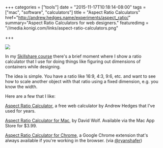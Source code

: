 +++
categories = ["tools"]
date = "2015-11-17T10:18:14-08:00"
tags = ["mac", "software", "calculators"]
title = "Aspect Ratio Calculators"
href="http://andrew.hedges.name/experiments/aspect_ratio/"
summary="Aspect Ratio Calculators for web designers."
featuredimg = "//media.konigi.com/links/aspect-ratio-calculators.png"

+++

<img src="//media.konigi.com/links/aspect-ratio-calculators.png" />


In my <a href="https://www.skillshare.com/classes/design/Rapid-Wireframing-Finding-the-Right-Product-Design/1947996659/">Skillshare course</a> there's a brief moment where I show a ratio calculator that I use for doing things like figuring out dimensions of containers while designing.

The idea is simple. You have a ratio like 16:9, 4:3, 9:6, etc. and want to see how to scale another object with that ratio using a fixed dimension, e.g. you know the width.

Here are a few that I like:

<a href="http://andrew.hedges.name/experiments/aspect_ratio/">Aspect Ratio Calculator</a>, a free web calculator by Andrew Hedges that I've used for years.

<a href="https://itunes.apple.com/us/app/aspect-ratio-calculator/id498701237">Aspect Ratio Calculator for Mac</a>, by  David Wolf. Available via the Mac App Store for $3.99.

<a href="https://chrome.google.com/webstore/detail/aspect-ratio-calculator/klgkjdnciknlegnojnpgpofagaophdei">Aspect Ratio Calculator for Chrome</a>, a Google Chrome extension that's always available if you're working in the browser. (via <a href="https://twitter.com/ryanshafer/status/666699421640470529">@ryanshafer</a>)
